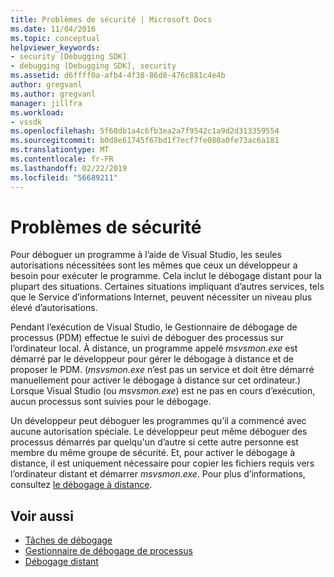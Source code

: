 ```yaml
---
title: Problèmes de sécurité | Microsoft Docs
ms.date: 11/04/2016
ms.topic: conceptual
helpviewer_keywords:
- security [Debugging SDK]
- debugging [Debugging SDK], security
ms.assetid: d6ffff0a-afb4-4f38-86d8-476c881c4e4b
author: gregvanl
ms.author: gregvanl
manager: jillfra
ms.workload:
- vssdk
ms.openlocfilehash: 5f68db1a4c6fb3ea2a7f9542c1a9d2d313359554
ms.sourcegitcommit: b0d8e61745f67bd1f7ecf7fe080a0fe73ac6a181
ms.translationtype: MT
ms.contentlocale: fr-FR
ms.lasthandoff: 02/22/2019
ms.locfileid: "56689211"
---
```

# <a name="security-issues"></a>Problèmes de sécurité
Pour déboguer un programme à l’aide de Visual Studio, les seules autorisations nécessitées sont les mêmes que ceux un développeur a besoin pour exécuter le programme. Cela inclut le débogage distant pour la plupart des situations. Certaines situations impliquant d’autres services, tels que le Service d’informations Internet, peuvent nécessiter un niveau plus élevé d’autorisations.

 Pendant l’exécution de Visual Studio, le Gestionnaire de débogage de processus (PDM) effectue le suivi de déboguer des processus sur l’ordinateur local. À distance, un programme appelé *msvsmon.exe* est démarré par le développeur pour gérer le débogage à distance et de proposer le PDM. (*msvsmon.exe* n’est pas un service et doit être démarré manuellement pour activer le débogage à distance sur cet ordinateur.) Lorsque Visual Studio (ou *msvsmon.exe*) est ne pas en cours d’exécution, aucun processus sont suivies pour le débogage.

 Un développeur peut déboguer les programmes qu’il a commencé avec aucune autorisation spéciale. Le développeur peut même déboguer des processus démarrés par quelqu'un d’autre si cette autre personne est membre du même groupe de sécurité. Et, pour activer le débogage à distance, il est uniquement nécessaire pour copier les fichiers requis vers l’ordinateur distant et démarrer *msvsmon.exe*. Pour plus d’informations, consultez [le débogage à distance](../../debugger/remote-debugging.md).

## <a name="see-also"></a>Voir aussi
- [Tâches de débogage](../../extensibility/debugger/debugging-tasks.md)
- [Gestionnaire de débogage de processus](../../extensibility/debugger/process-debug-manager.md)
- [Débogage distant](../../debugger/remote-debugging.md)
